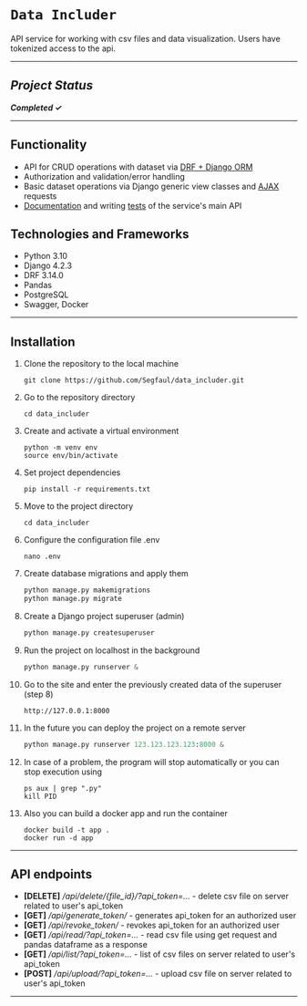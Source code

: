 # `Data Includer`

API service for working with csv files and data visualization. Users have tokenized access to the api.

___

## *Project Status*

***Completed &#10003;***
___
## Functionality
- API for CRUD operations with dataset via [DRF + Django ORM](https://github.com/Segfaul/data_includer/blob/365c4244e5efc07e8d0f03606ec423c37fc326dd/data_includer/api/views.py#L15-L151)
- Authorization and validation/error handling
- Basic dataset operations via Django generic view classes and [AJAX](https://github.com/Segfaul/data_includer/blob/365c4244e5efc07e8d0f03606ec423c37fc326dd/data_includer/table/static/dataset/js/ajax.js#L43) requests
- [Documentation](https://github.com/Segfaul/data_includer/blob/365c4244e5efc07e8d0f03606ec423c37fc326dd/data_includer/data_includer/urls.py#L28) and writing [tests](https://github.com/Segfaul/data_includer/blob/365c4244e5efc07e8d0f03606ec423c37fc326dd/data_includer/api/tests/test.py#L11-L115) of the service's main API

## Technologies and Frameworks
- Python 3.10
- Django 4.2.3
- DRF 3.14.0
- Pandas
- PostgreSQL
- Swagger, Docker
___

## Installation

1. Clone the repository to the local machine

    ```shell
    git clone https://github.com/Segfaul/data_includer.git
    ```

2. Go to the repository directory

    ```shell
    cd data_includer
    ```

3. Create and activate a virtual environment

    ```shell
    python -m venv env
    source env/bin/activate
    ```

4. Set project dependencies

    ```shell
    pip install -r requirements.txt
    ```

5. Move to the project directory

    ```shell
    cd data_includer
    ```

6. Configure the configuration file .env

    ```shell
    nano .env
    ```

7. Create database migrations and apply them

    ```python
    python manage.py makemigrations
    python manage.py migrate
    ```

8. Create a Django project superuser (admin)

    ```python
    python manage.py createsuperuser
    ```

9. Run the project on localhost in the background

    ```python
    python manage.py runserver &
    ```

10. Go to the site and enter the previously created data of the superuser (step 8)

    ```shell
    http://127.0.0.1:8000
    ```

11. In the future you can deploy the project on a remote server

    ```python
    python manage.py runserver 123.123.123.123:8000 &
    ```

12. In case of a problem, the program will stop automatically or you can stop execution using

    ```shell
    ps aux | grep ".py"
    kill PID
    ```

13. Also you can build a docker app and run the container

    ```shell
    docker build -t app .
    docker run -d app
    ```

___

## API endpoints
- **[DELETE]** */api/delete/{file_id}/?api_token=...* - delete csv file on server related to user's api_token
- **[GET]** */api/generate_token/* - generates api_token for an authorized user
- **[GET]** */api/revoke_token/* - revokes api_token for an authorized user
- **[GET]** */api/read/?api_token=...* - read csv file using get request and pandas dataframe as a response
- **[GET]** */api/list/?api_token=...* - list of csv files on server related to user's api_token
- **[POST]** */api/upload/?api_token=...* - upload csv file on server related to user's api_token
___
